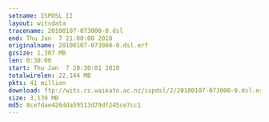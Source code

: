 ```yaml
---
setname: ISPDSL II
layout: witsdata
tracename: 20100107-073000-0.dsl
end: Thu Jan  7 21:00:00 2010
originalname: 20100107-073000-0.dsl.erf
gzsize: 1,307 MB
len: 0:30:00
start: Thu Jan  7 20:30:01 2010
totalwirelen: 22,144 MB
pkts: 41 million
download: ftp://wits.cs.waikato.ac.nz/ispdsl/2/20100107-073000-0.dsl.erf.gz
size: 3,139 MB
md5: 8ce7dae426dda59513d79df245ce7cc1
---
```

